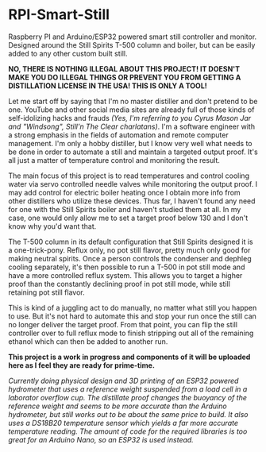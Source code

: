 # RPI-Smart-Still
Raspberry PI and Arduino/ESP32 powered smart still controller and monitor. Designed around the Still Spirits T-500 column and boiler, but can be easily added to any other custom built still.

**NO, THERE IS NOTHING ILLEGAL ABOUT THIS PROJECT! IT DOESN'T MAKE YOU DO ILLEGAL THINGS OR PREVENT YOU FROM GETTING A DISTILLATION LICENSE IN THE USA! THIS IS ONLY A TOOL!**

Let me start off by saying that I'm no master distiller and don't pretend to be one. YouTube and other social media sites are already full of those kinds of self-idolizing hacks and frauds *(Yes, I'm referring to you Cyrus Mason Jar and "Windsong", Still'n The Clear charlatans)*. I'm a software engineer with a strong emphasis in the fields of automation and remote computer management. I'm only a hobby distiller, but I know very well what needs to be done in order to automate a still and maintain a targeted output proof. It's all just a matter of temperature control and monitoring the result.

The main focus of this project is to read temperatures and control cooling water via servo controlled needle valves while monitoring the output proof. I may add control for electric boiler heating once I obtain more info from other distillers who utilize these devices. Thus far, I haven't found any need for one with the Still Spirits boiler and haven't studied them at all. In my case, one would only allow me to set a target proof below 130 and I don't know why you'd want that.

The T-500 column in its default configuration that Still Spirits designed it is a one-trick-pony. Reflux only, no pot still flavor, pretty much only good for making neutral spirits. Once a person controls the condenser and dephleg cooling separately, it's then possible to run a T-500 in pot still mode and have a more controlled reflux system. This allows you to target a higher proof than the constantly declining proof in pot still mode, while still retaining pot still flavor.

This is kind of a juggling act to do manually, no matter what still you happen to use. But it's not hard to automate this and stop your run once the still can no longer deliver the target proof. From that point, you can flip the still controller over to full reflux mode to finish stripping out all of the remaining ethanol which can then be added to another run.

**This project is a work in progress and components of it will be uploaded here as I feel they are ready for prime-time.**

*Currently doing physical design and 3D printing of an ESP32 powered hydrometer that uses a reference weight suspended from a load cell in a laborator overflow cup. The distillate proof changes the buoyancy of the reference weight and seems to be more accurate than the Arduino hydrometer, but still works out to be about the same price to build. It also uses a DS18B20 temperature sensor which yields a far more accurate temperature reading. The amount of code for the required libraries is too great for an Arduino Nano, so an ESP32 is used instead.*
